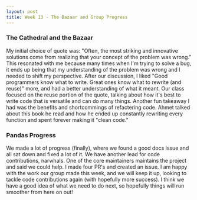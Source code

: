 ```yaml
---
layout: post
title: Week 13 - The Bazaar and Group Progress
---
```


<!-- Reflect on our discussion about the lessons from The Cathedral and the Bazaar. Was your choice of favorite lesson afected by the discussion and opinions voiced by other students in the class? -->

### The Cathedral and the Bazaar
My initial choice of quote was: "Often, the most striking and innovative solutions come from realizing that your concept of the problem was wrong." This resonated with me because many times when I'm trying to solve a bug, it ends up being that my understanding of the problem was wrong and I needed to shift my perspective. After our discussion, I liked "Good programmers know what to write. Great ones know what to rewrite (and reuse)" more, and had a better understanding of what it meant. Our class focused on the reuse portion of the quote, talking about how it's best to write code that is versatile and can do many things. Another fun takeaway I had was the benefits and shortcommings of refactering code. Ahmet talked about this book he read and how he ended up constantly rewriting every function and spent forever making it "clean code."
<!--more-->

<!-- Also reflect on your group's progress. What are some challenges that you (as a group) need to overcome? What are some challenges that you (as an individual) need to overcome? -->
### Pandas Progress
We made a lot of progress (finally), where we found a good docs issue and all sat down and fixed a lot of it. We have another lead for code contributions, narwhals. One of the core maintainers maintains the project and said we could help. I made four PR's and created an issue. I am happy with the work our group made this week, and we will keep it up, looking to tackle code contributions again (with hopefully more success). I think we have a good idea of what we need to do next, so hopefully things will run smoother from here on out!

